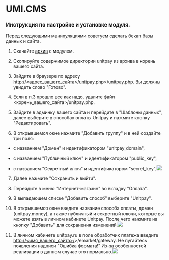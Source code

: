 # UMI.CMS

### Инструкция по настройке и установке модуля. <a id="instrukciya-po-nastroike-i-ustanovke-modulya"></a>

Перед следующими манипуляциями советуем сделать бекап базы данных и сайта.

1. Скачайте [архив](https://github.com/unitpay/umi-module/releases/download/1.0.1/umi-module-1.0.1.zip) с модулем.

2. Скопируйте содержимое директории unitpay из архива в корень вашего сайта.

3. Зайдите в браузере по адресу [http://&lt;адрес\_вашего\_сайта&gt;/unitpay.php](http://xn--/%3C__-6vebbaqmind7d3d1athw2j/)&gt;/unitpay.php. Вы должны увидеть слово "Готово".

4. Если в п.3 прошло все как надо, удалите файл &lt;корень\_вашего\_сайта&gt;/unitpay.php.

5. Зайдите в админку вашего сайта и перейдите в "Шаблоны данных", далее выберите в способах оплаты Unitpay и нажмите кнопку "Редактировать".

6. В открывшемся окне нажмите "Добавить группу" и в ней создайте три поля:

- с названием "Домен" и идентификатором "unitpay\_domain",

- с названием "Публичный ключ" и идентификатором "public\_key",

- с названием "Секретный ключ" и идентификатором "secret\_key",![](https://d33v4339jhl8k0.cloudfront.net/docs/assets/551a91dbe4b0221aadf24410/images/58121340c697915f88a393a3/file-oMZCf61KU1.png)

7. Далее нажмите "Сохранить и выйти".

8. Перейдите в меню "Интернет-магазин" во вкладку "Оплата".

9. В выпадающем списке "Добавить способ" выберите "Unitpay".

10. В открывшемся окне введите название способа оплаты, домен \(unitpay.money\), а также публичный и секретный ключи, которые вы можете взять в личном кабинете Unitpay. После чего нажмите на кнопку "Добавить" для сохранения изменений.![](https://d33v4339jhl8k0.cloudfront.net/docs/assets/551a91dbe4b0221aadf24410/images/581213c4c697915f88a393ac/file-wrESbrNAZv.png)

11. В личном кабинете unitpay.ru в поле обработчик платежа введите [http://&lt;имя\_вашего\_сайта&gt;/](http://xn--/%3C__-7vebaolv6au8a9a1ct4h3f/)&gt;/emarket/gateway. Не пугайтесь появления надписи "Ошибка формата!" Из-за особенностей реализации в данном случае это нормально.![](https://d33v4339jhl8k0.cloudfront.net/docs/assets/551a91dbe4b0221aadf24410/images/5812118ac697915f88a3938b/file-ZP86eZKgB3.png)

